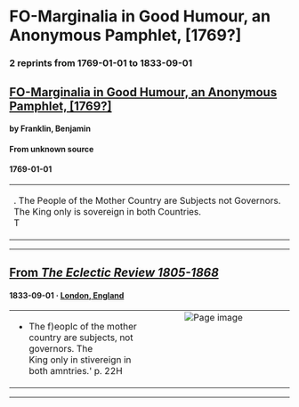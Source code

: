 
# FO-Marginalia in Good Humour, an Anonymous Pamphlet, [1769?]

### 2 reprints from 1769-01-01 to 1833-09-01

## [FO-Marginalia in Good Humour, an Anonymous Pamphlet, [1769?]](https://founders.archives.gov/documents/Franklin/01-16-02-0178)

#### by Franklin, Benjamin

#### From unknown source

#### 1769-01-01

<table style="width: 100%;"><tr><td style="width: 50%">

. The People of the Mother Country are Subjects not Governors. The King only is sovereign in both Countries.  
T
</td></tr></table>

---

## [From _The Eclectic Review 1805-1868_](https://archive.org/details/sim_eclectic-review_1833-09_10/page/n84/mode/1up?view=theater)

#### 1833-09-01 &middot; [London, England](http://dbpedia.org/resource/London)

<table style="width: 100%;"><tr><td style="width: 50%">

  
* The f)eopIc of the mother country are subjects, not governors. The  
King only in stivereign in both amntries.&#x27; p. 22H
</td><td style="width: 50%; max-height: 75%; margin: auto; display: block;">
<img alt="Page image" src="https://iiif.archive.org/iiif/sim_eclectic-review_1833-09_10&#0036;84/pct:12.048611,77.633531,72.256944,2.967359/600,/0/default.jpg"/>
</td>
</tr></table>

---

